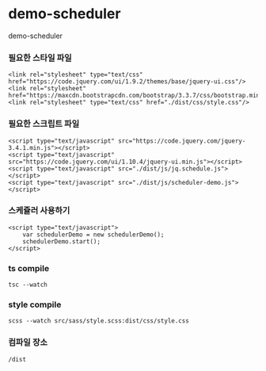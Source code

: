 # demo-scheduler
demo-scheduler

### 필요한 스타일 파일
```
<link rel="stylesheet" type="text/css" href="https://code.jquery.com/ui/1.9.2/themes/base/jquery-ui.css"/>
<link rel="stylesheet" href="https://maxcdn.bootstrapcdn.com/bootstrap/3.3.7/css/bootstrap.min.css"/>
<link rel="stylesheet" type="text/css" href="./dist/css/style.css"/>
```

### 필요한 스크립트 파일
```
<script type="text/javascript" src="https://code.jquery.com/jquery-3.4.1.min.js"></script>
<script type="text/javascript" src="https://code.jquery.com/ui/1.10.4/jquery-ui.min.js"></script>
<script type="text/javascript" src="./dist/js/jq.schedule.js"></script>
<script type="text/javascript" src="./dist/js/scheduler-demo.js"></script>
```

### 스케쥴러 사용하기
```
<script type="text/javascript">
    var schedulerDemo = new schedulerDemo();
    schedulerDemo.start();
</script>
```

### ts compile
```
tsc --watch
```

### style compile
```
scss --watch src/sass/style.scss:dist/css/style.css
```

### 컴파일 장소
```
/dist
```
